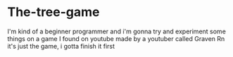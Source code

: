 # The-tree-game

I'm kind of a beginner programmer and i'm gonna try and experiment some things on a game I found on youtube made by a youtuber called Graven
Rn it's just the game, i gotta finish it first
